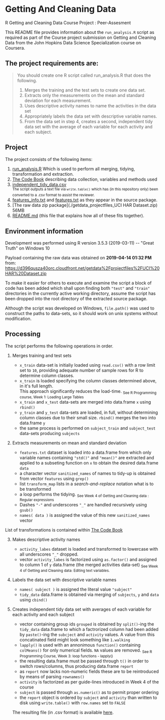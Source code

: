# Getting And Cleaning Data
R Getting and Cleaning Data Course Project : Peer-Assesment

This README file provides information about the `run_analysis.R` script as required as part of the Course project submission on Getting and Cleaning Data from the John Hopkins Data Science Specialization course on Coursera.


## The project requirements are:

>You should create one R script called run_analysis.R that does the following. 
  >1.  Merges the training and the test sets to create one data set.
  >2. Extracts only the measurements on the mean and standard deviation for each measurement. 
  >3. Uses descriptive activity names to name the activities in the data set
  >4. Appropriately labels the data set with descriptive variable names. 
  >5. From the data set in step 4, creates a second, independent tidy data set with the average of each variable for each activity and each subject.


## Project

The project consists of the following items:

1. [run_analysis.R](./run_analysis.R) Which is used to perform all merging, tidying, transformation and extraction.
2. [The Code Book](./CodeBook.md) describing data collection, variables and methods used
3. [independent_tidy_data.csv]( ./independent_tidy_data.csv )  
   <sup>The script outputs a text file via `write.table()` which has (in this repository only) been converted to a .csv format to assist the reviewer.</sup>
4. [features_info.txt](./features_info.txt) and [features.txt](./features_info.txt) as they appear in the source package.
5. [The raw data zip package](./getdata_projectfiles_UCI HAR Dataset.zip) 56MB
6. [README.md](./README.md) (this file that explains how all of these fits together).


## Environment information

Development was performed using R version 3.5.3 (2019-03-11) -- "Great Truth" on Windows 10

Payload containing the raw data was obtained on **2019-04-14 01:32 PM** from:
https://d396qusza40orc.cloudfront.net/getdata%2Fprojectfiles%2FUCI%20HAR%20Dataset.zip 

To make it easier for others to execute and examine the script a block of code has been added which shall upon finding both `"test"` and `"train"` directories in the currently active working directory, assume the script has been dropped into the root directory of the extracted source package. 

Although the script was developed on Windows, `file.path()` was used to construct the paths to data-sets, so it should work on unix systems without modification.


## Processing
The script performs the following operations in order.

1. Merges training and test sets
   * `x_train` data-set is initialiy loaded using `read.csv()` with a row limit set to `10`, providing adequate number of sample rows for R to determine column classes.
   * `x_train` is loaded specifying the column classes determined above, in it's full length.  
     This approach significantly reduces the load-time. <sub>See R Programming course, Week 1: Loading Large Tables</sub>
   * `x_train` and `x_test` data-sets are merged into data.frame `x` using `rbind()`
   * `y_train` and `y_test` data-sets are loaded, in full, without determining column classes due to their small size. `rbind()` merges the two into data.frame `y`
   * the same process is performed on `subject_train` and `subject_test` data-sets producing `subjects`

2. Extracts measurements on mean and standard deviation
   * `features.txt` dataset is loaded into a data.frame from which only variable names containing `"std()"` and `"mean()"` are extracted 
   and applied to a subseting function on `x` to obtain the desired data.frame `data`
   * a character vector `sanitized_names` of names to tidy-up is obtained from vector `features` using `grep()`
   * list `transform_map` lists in a *search-and-replace* notation what is to be transformed
   * a loop performs the tidying. <sub>See Week 4 of Getting and Cleaning data : Regular expressions</sub>
   * Dashes `"-"` and underscores `"_"` are handled recursively using `gsub()`
   * `names( data )` is assigned the value of this new `sanitized_names` vector
   
  List of transformations is contained within [The Code Book](./CodeBook.md)

3. Makes descriptive activity names   
   * `activity_labes` dataset is loaded and transformed to lowercase with all underscores `"_"` dropped.
   * vector `activity_labes` is factorized using `as.factor()` and assigned to column 1 of `y` data.frame (the merged activities data-set) <sub>See Week 4 of Getting and Cleaning data: Editing text variables.</sub>

4. Labels the data set with descriptive variable names
   * `names( subject )` is assigned the literal value `"subject"`
   * `tidy_data` data.frame is obtained via merging of `subjects`, `y` and `data` using `cbind()`

5. Creates independent tidy data set with averages of each variable for each activity and each subject
   * vector containing group ids `grouped` is obtained by `split()`-ing the `tidy_data` data.frame to which a factrorized column had been added by `paste()`-ing the `subcject` and `activity` values.
   A value from this concatinated field might look something like `1.walking`
   * `lapply()` is used with an annonimous `function()` containing `colMeans()` for only numerical fields. `NA` values are removed. <sub>See R Programming Course, Week 3: loop functions - lapply()</sub>
   * the resulting data.frame must be passed through `t()` in order to switch rows/columns, thus producing data.frame `report`
   * as `report` now lacks non-numeric fields these are to be reintroduced by means of parsing `rownames()`
   * `activity` is factorized as per guide-lines introduced in Week 4 of the course
   * `subject` is passed through `as.numeric()` as to permit proper ordering
   * the `report` object is ordered by `subject` and `activity` than written to disk using `write.table()` with `row.names` set to `FALSE`
    
   The resulting file (in .csv format) is available [here](./independent_tidy_data.csv).
